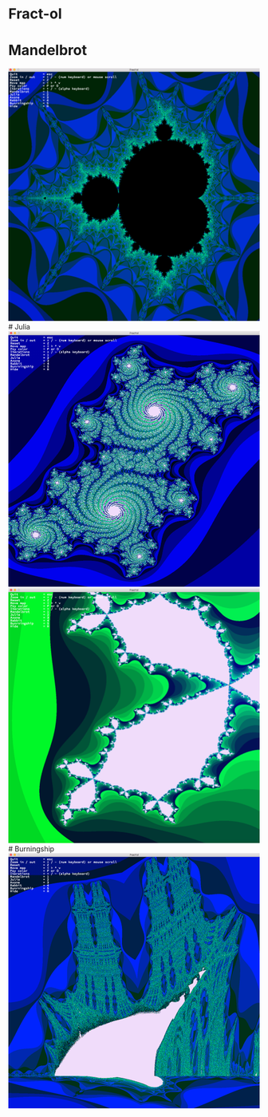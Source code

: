 # Fract-ol

# Mandelbrot
<img src="./demo/mandelbrot.png">
# Julia
<img src="./demo/julia1.png">
<img src="./demo/julia2.png">
# Burningship
<img src="./demo/burningship.png">
